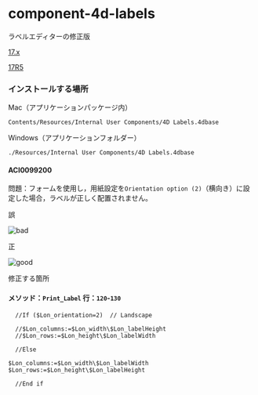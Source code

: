 # component-4d-labels
ラベルエディターの修正版

[17.x](https://github.com/4D-JP/component-4d-labels/releases/tag/ACI0099200-17.x)

[17R5](https://github.com/4D-JP/component-4d-labels/releases/tag/ACI0099200-17r5)

### インストールする場所

Mac（アプリケーションパッケージ内）

```
Contents/Resources/Internal User Components/4D Labels.4dbase
```

Windows（アプリケーションフォルダー）

```
./Resources/Internal User Components/4D Labels.4dbase
```

#### ACI0099200

問題：フォームを使用し，用紙設定を``Orientation option (2)``（横向き）に設定した場合，ラベルが正しく配置されません。

誤

![bad](https://user-images.githubusercontent.com/10509075/57899787-51402b00-7899-11e9-8ee9-5b19e5f628ed.png)

正

![good](https://user-images.githubusercontent.com/10509075/57899704-fb6b8300-7898-11e9-8157-a82291ea7cb3.png)

修正する箇所

#### メソッド：``Print_Label`` 行：``120``-``130``

```
  //If ($Lon_orientation=2)  // Landscape

  //$Lon_columns:=$Lon_width\$Lon_labelHeight
  //$Lon_rows:=$Lon_height\$Lon_labelWidth

  //Else 

$Lon_columns:=$Lon_width\$Lon_labelWidth
$Lon_rows:=$Lon_height\$Lon_labelHeight

  //End if 
```
